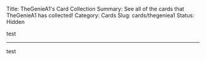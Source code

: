 Title: TheGenieA1's Card Collection
Summary: See all of the cards that TheGenieA1 has collected!
Category: Cards
Slug: cards/thegeniea1
Status: Hidden

test

---
test